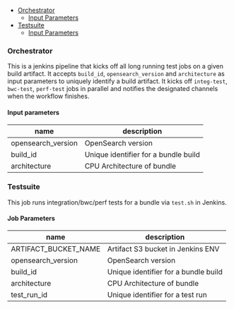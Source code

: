 - [Orchestrator](#orchestrator)
  - [Input Parameters](#input-parameters)
- [Testsuite](#testsuite)
  - [Input Parameters](#input-parameters)

### Orchestrator

This is a jenkins pipeline that kicks off all long running test jobs on a given build artifact. It accepts `build_id`, `opensearch_version` and `architecture` as input parameters to uniquely identify a build artifact. It kicks off `integ-test`, `bwc-test`, `perf-test` jobs in parallel and notifies the designated channels when the workflow finishes. 
 
#### Input parameters

| name        | description                                                |
|-------------|------------------------------------------------------------|
| opensearch_version |  OpenSearch version                                 |
| build_id |  Unique identifier for a bundle build                         |
| architecture | CPU Architecture of bundle                                |


### Testsuite 

This job runs integration/bwc/perf tests for a bundle via `test.sh` in Jenkins.

#### Job Parameters
| name        | description                                                |
|-------------|------------------------------------------------------------|
| ARTIFACT_BUCKET_NAME |  Artifact S3 bucket in Jenkins ENV                |
| opensearch_version |  OpenSearch version                                 |
| build_id |  Unique identifier for a bundle build                         |
| architecture | CPU Architecture of bundle                                |
| test_run_id | Unique identifier for a test run                           |
